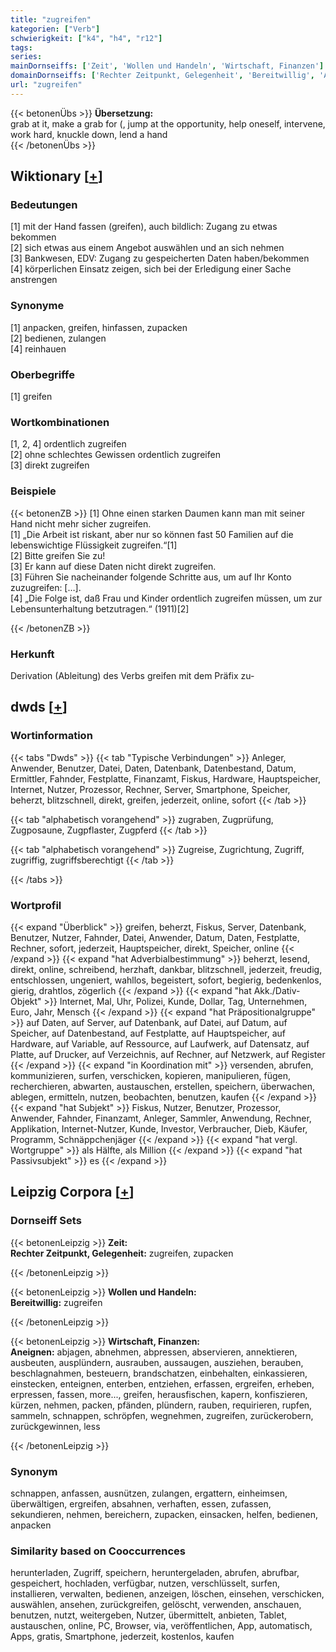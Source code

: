 ```yaml
---
title: "zugreifen"
kategorien: ["Verb"]
schwierigkeit: ["k4", "h4", "r12"]
tags:
series:
mainDornseiffs: ['Zeit', 'Wollen und Handeln', 'Wirtschaft, Finanzen']
domainDornseiffs: ['Rechter Zeitpunkt, Gelegenheit', 'Bereitwillig', 'Aneignen']
url: "zugreifen"
---
```


{{< betonenÜbs >}}
**Übersetzung:**  
grab at it, make a grab for (, jump at the opportunity, help oneself, intervene, work hard, knuckle down, lend  a hand  
{{< /betonenÜbs >}}

## Wiktionary [[+](https://de.wiktionary.org/wiki/zugreifen)]

### Bedeutungen
[1] mit der Hand fassen (greifen), auch bildlich: Zugang zu etwas bekommen  
[2] sich etwas aus einem Angebot auswählen und an sich nehmen  
[3] Bankwesen, EDV: Zugang zu gespeicherten Daten haben/bekommen  
[4] körperlichen Einsatz zeigen, sich bei der Erledigung einer Sache anstrengen  

### Synonyme
[1] anpacken, greifen, hinfassen, zupacken  
[2] bedienen, zulangen  
[4] reinhauen  

### Oberbegriffe
[1] greifen  

### Wortkombinationen
[1, 2, 4] ordentlich zugreifen  
[2] ohne schlechtes Gewissen ordentlich zugreifen  
[3] direkt zugreifen  

### Beispiele
{{< betonenZB >}}
[1] Ohne einen starken Daumen kann man mit seiner Hand nicht mehr sicher zugreifen.  
[1] „Die Arbeit ist riskant, aber nur so können fast 50 Familien auf die lebenswichtige Flüssigkeit zugreifen.“[1]  
[2] Bitte greifen Sie zu!  
[3] Er kann auf diese Daten nicht direkt zugreifen.  
[3] Führen Sie nacheinander folgende Schritte aus, um auf Ihr Konto zuzugreifen: […].  
[4] „Die Folge ist, daß Frau und Kinder ordentlich zugreifen müssen, um zur Lebensunterhaltung betzutragen.“ (1911)[2]  

{{< /betonenZB >}}
### Herkunft
Derivation (Ableitung) des Verbs greifen mit dem Präfix zu-  



## dwds [[+](https://www.dwds.de/wb/zugreifen)]

### Wortinformation
{{< tabs "Dwds" >}}
{{< tab "Typische Verbindungen" >}}
Anleger, Anwender, Benutzer, Datei, Daten, Datenbank, Datenbestand, Datum, Ermittler, Fahnder, Festplatte, Finanzamt, Fiskus, Hardware, Hauptspeicher, Internet, Nutzer, Prozessor, Rechner, Server, Smartphone, Speicher, beherzt, blitzschnell, direkt, greifen, jederzeit, online, sofort
{{< /tab >}}

{{< tab "alphabetisch vorangehend" >}}
zugraben, Zugprüfung, Zugposaune, Zugpflaster, Zugpferd
{{< /tab >}}

{{< tab "alphabetisch vorangehend" >}}
Zugreise, Zugrichtung, Zugriff, zugriffig, zugriffsberechtigt
{{< /tab >}}

{{< /tabs >}}

### Wortprofil
{{< expand "Überblick" >}} greifen, beherzt, Fiskus, Server, Datenbank, Benutzer, Nutzer, Fahnder, Datei, Anwender, Datum, Daten, Festplatte, Rechner, sofort, jederzeit, Hauptspeicher, direkt, Speicher, online {{< /expand >}}
{{< expand "hat Adverbialbestimmung" >}} beherzt, lesend, direkt, online, schreibend, herzhaft, dankbar, blitzschnell, jederzeit, freudig, entschlossen, ungeniert, wahllos, begeistert, sofort, begierig, bedenkenlos, gierig, drahtlos, zögerlich {{< /expand >}}
{{< expand "hat Akk./Dativ-Objekt" >}} Internet, Mal, Uhr, Polizei, Kunde, Dollar, Tag, Unternehmen, Euro, Jahr, Mensch {{< /expand >}}
{{< expand "hat Präpositionalgruppe" >}} auf Daten, auf Server, auf Datenbank, auf Datei, auf Datum, auf Speicher, auf Datenbestand, auf Festplatte, auf Hauptspeicher, auf Hardware, auf Variable, auf Ressource, auf Laufwerk, auf Datensatz, auf Platte, auf Drucker, auf Verzeichnis, auf Rechner, auf Netzwerk, auf Register {{< /expand >}}
{{< expand "in Koordination mit" >}} versenden, abrufen, kommunizieren, surfen, verschicken, kopieren, manipulieren, fügen, recherchieren, abwarten, austauschen, erstellen, speichern, überwachen, ablegen, ermitteln, nutzen, beobachten, benutzen, kaufen {{< /expand >}}
{{< expand "hat Subjekt" >}} Fiskus, Nutzer, Benutzer, Prozessor, Anwender, Fahnder, Finanzamt, Anleger, Sammler, Anwendung, Rechner, Applikation, Internet-Nutzer, Kunde, Investor, Verbraucher, Dieb, Käufer, Programm, Schnäppchenjäger {{< /expand >}}
{{< expand "hat vergl. Wortgruppe" >}} als Hälfte, als Million {{< /expand >}}
{{< expand "hat Passivsubjekt" >}} es {{< /expand >}}

## Leipzig Corpora [[+](https://corpora.uni-leipzig.de/en/res?word=zugreifen&corpusId=deu_newscrawl-public_2018)]

### Dornseiff Sets
{{< betonenLeipzig >}}
**Zeit:**  
**Rechter Zeitpunkt, Gelegenheit:** zugreifen, zupacken  

{{< /betonenLeipzig >}}


{{< betonenLeipzig >}}
**Wollen und Handeln:**  
**Bereitwillig:** zugreifen  

{{< /betonenLeipzig >}}


{{< betonenLeipzig >}}
**Wirtschaft, Finanzen:**  
**Aneignen:** abjagen, abnehmen, abpressen, abservieren, annektieren, ausbeuten, ausplündern, ausrauben, aussaugen, ausziehen, berauben, beschlagnahmen, besteuern, brandschatzen, einbehalten, einkassieren, einstecken, enteignen, enterben, entziehen, erfassen, ergreifen, erheben, erpressen, fassen, more..., greifen, herausfischen, kapern, konfiszieren, kürzen, nehmen, packen, pfänden, plündern, rauben, requirieren, rupfen, sammeln, schnappen, schröpfen, wegnehmen, zugreifen, zurückerobern, zurückgewinnen, less  

{{< /betonenLeipzig >}}

### Synonym
schnappen, anfassen, ausnützen, zulangen, ergattern, einheimsen, überwältigen, ergreifen, absahnen, verhaften, essen, zufassen, sekundieren, nehmen, bereichern, zupacken, einsacken, helfen, bedienen, anpacken


### Similarity based on Cooccurrences
herunterladen, Zugriff, speichern, heruntergeladen, abrufen, abrufbar, gespeichert, hochladen, verfügbar, nutzen, verschlüsselt, surfen, installieren, verwalten, bedienen, anzeigen, löschen, einsehen, verschicken, auswählen, ansehen, zurückgreifen, gelöscht, verwenden, anschauen, benutzen, nutzt, weitergeben, Nutzer, übermittelt, anbieten, Tablet, austauschen, online, PC, Browser, via, veröffentlichen, App, automatisch, Apps, gratis, Smartphone, jederzeit, kostenlos, kaufen

